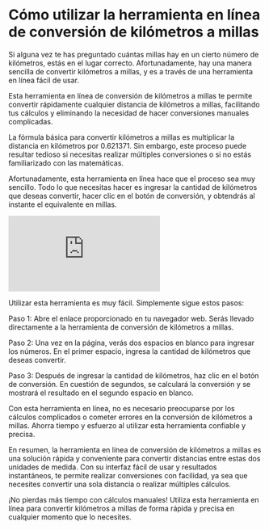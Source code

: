 Cómo utilizar la herramienta en línea de conversión de kilómetros a millas
==========================================================================

Si alguna vez te has preguntado cuántas millas hay en un cierto número de kilómetros, estás en el lugar correcto. Afortunadamente, hay una manera sencilla de convertir kilómetros a millas, y es a través de una herramienta en línea fácil de usar.

Esta herramienta en línea de conversión de kilómetros a millas te permite convertir rápidamente cualquier distancia de kilómetros a millas, facilitando tus cálculos y eliminando la necesidad de hacer conversiones manuales complicadas.

La fórmula básica para convertir kilómetros a millas es multiplicar la distancia en kilómetros por 0.621371. Sin embargo, este proceso puede resultar tedioso si necesitas realizar múltiples conversiones o si no estás familiarizado con las matemáticas.

Afortunadamente, esta herramienta en línea hace que el proceso sea muy sencillo. Todo lo que necesitas hacer es ingresar la cantidad de kilómetros que deseas convertir, hacer clic en el botón de conversión, y obtendrás al instante el equivalente en millas.

![Herramienta de conversión de kilómetros a millas](https://www.onlinecalculatorsfree.com/es/convert/km-to-mile.html)

Utilizar esta herramienta es muy fácil. Simplemente sigue estos pasos:

Paso 1: Abre el enlace proporcionado en tu navegador web. Serás llevado directamente a la herramienta de conversión de kilómetros a millas.

Paso 2: Una vez en la página, verás dos espacios en blanco para ingresar los números. En el primer espacio, ingresa la cantidad de kilómetros que deseas convertir.

Paso 3: Después de ingresar la cantidad de kilómetros, haz clic en el botón de conversión. En cuestión de segundos, se calculará la conversión y se mostrará el resultado en el segundo espacio en blanco.

Con esta herramienta en línea, no es necesario preocuparse por los cálculos complicados o cometer errores en la conversión de kilómetros a millas. Ahorra tiempo y esfuerzo al utilizar esta herramienta confiable y precisa.

En resumen, la herramienta en línea de conversión de kilómetros a millas es una solución rápida y conveniente para convertir distancias entre estas dos unidades de medida. Con su interfaz fácil de usar y resultados instantáneos, te permite realizar conversiones con facilidad, ya sea que necesites convertir una sola distancia o realizar múltiples cálculos.

¡No pierdas más tiempo con cálculos manuales! Utiliza esta herramienta en línea para convertir kilómetros a millas de forma rápida y precisa en cualquier momento que lo necesites.